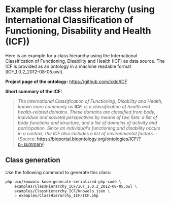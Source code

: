 # Example for class hierarchy (using International Classification of Functioning, Disability and Health (ICF))

Here is an example for a class hierarchy using the International Classification of Functioning, Disability and Health (ICF) as data source.
The ICF is provided as an ontology in a machine readable format (ICF_1.0.2_2012-08-05.owl).

**Project page of the ontology:** https://github.com/icdo/ICF

**Short summary of the ICF:**

> *The International Classification of Functioning, Disability and Health, known more commonly as **ICF**, is a classification of health and health-related domains. These domains are classified from body, individual and societal perspectives by means of two lists: a list of body functions and structure, and a list of domains of activity and participation. Since an individual's functioning and disability occurs in a context, the ICF also includes a list of environmental factors.* - (Source: https://bioportal.bioontology.org/ontologies/ICF/?p=summary)

## Class generation

Use the following command to generate this class:

```bash
php bin/knowolo know:generate-serialized-php-code \
    examples/ClassHierarchy_ICF/ICF_1.0.2_2012-08-05.owl \
    examples/ClassHierarchy_ICF/knowolo.json \
    > examples/ClassHierarchy_ICF/ICF.php
```
